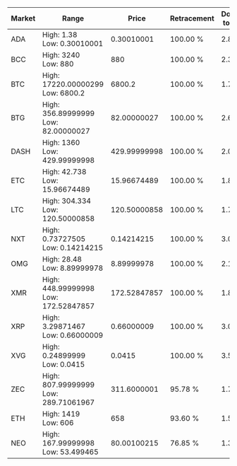 | Market | Range | Price| Retracement | Doubles to 50% |
| --- | --- | --- | --- | --- |
| ADA | High: 1.38<br />Low: 0.30010001 | 0.30010001 | 100.00 % | 2.80 |
| BCC | High: 3240<br />Low: 880 | 880 | 100.00 % | 2.34 |
| BTC | High: 17220.00000299<br />Low: 6800.2 | 6800.2 | 100.00 % | 1.77 |
| BTG | High: 356.89999999<br />Low: 82.00000027 | 82.00000027 | 100.00 % | 2.68 |
| DASH | High: 1360<br />Low: 429.99999998 | 429.99999998 | 100.00 % | 2.08 |
| ETC | High: 42.738<br />Low: 15.96674489 | 15.96674489 | 100.00 % | 1.84 |
| LTC | High: 304.334<br />Low: 120.50000858 | 120.50000858 | 100.00 % | 1.76 |
| NXT | High: 0.73727505<br />Low: 0.14214215 | 0.14214215 | 100.00 % | 3.09 |
| OMG | High: 28.48<br />Low: 8.89999978 | 8.89999978 | 100.00 % | 2.10 |
| XMR | High: 448.99999998<br />Low: 172.52847857 | 172.52847857 | 100.00 % | 1.80 |
| XRP | High: 3.29871467<br />Low: 0.66000009 | 0.66000009 | 100.00 % | 3.00 |
| XVG | High: 0.24899999<br />Low: 0.0415 | 0.0415 | 100.00 % | 3.50 |
| ZEC | High: 807.99999999<br />Low: 289.71061967 | 311.6000001 | 95.78 % | 1.76 |
| ETH | High: 1419<br />Low: 606 | 658 | 93.60 % | 1.54 |
| NEO | High: 167.99999998<br />Low: 53.499465 | 80.00100215 | 76.85 % | 1.38 |
